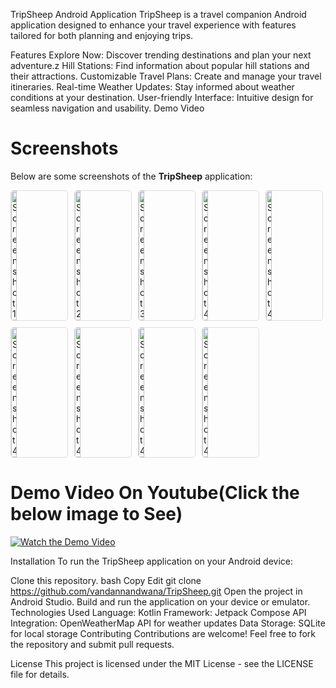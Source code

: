 TripSheep Android Application
TripSheep is a travel companion Android application designed to enhance your travel experience with features tailored for both planning and enjoying trips.

Features
Explore Now: Discover trending destinations and plan your next adventure.z
Hill Stations: Find information about popular hill stations and their attractions.
Customizable Travel Plans: Create and manage your travel itineraries.
Real-time Weather Updates: Stay informed about weather conditions at your destination.
User-friendly Interface: Intuitive design for seamless navigation and usability.
Demo Video

# Screenshots

Below are some screenshots of the **TripSheep** application:

<div style="display: flex; flex-wrap: wrap; gap: 10px;">

  <!-- Screenshot 1 -->
  <img src="https://github.com/user-attachments/assets/c25ad829-b868-4b38-a6e6-b0749128fb99" alt="Screenshot 1" style="width: 10%; min-width: 90px; border: 1px solid #ddd; border-radius: 5px;">

  <!-- Screenshot 2 -->
  <img src="https://github.com/user-attachments/assets/7ece51cb-1e09-4f83-a2b6-ba7315728372" alt="Screenshot 2" style="width: 10%; min-width: 90px; border: 1px solid #ddd; border-radius: 5px;">

  <!-- Screenshot 3 -->
  <img src="https://github.com/user-attachments/assets/10bcdd30-46cc-4e3a-b43a-8dff923ad42a" alt="Screenshot 3" style="width: 10%; min-width: 90px; border: 1px solid #ddd; border-radius: 5px;">

  <!-- Screenshot 4 -->
  <img src="https://github.com/user-attachments/assets/1d4ab172-93ee-4b50-b862-830ff759896b" alt="Screenshot 4" style="width: 10%; min-width: 90px; border: 1px solid #ddd; border-radius: 5px;">

  <img src="https://github.com/user-attachments/assets/fc495632-d8dc-44d9-98ab-f755fe7c062e" alt="Screenshot 4" style="width: 10%; min-width: 90px; border: 1px solid #ddd; border-radius: 5px;">

  <img src="https://github.com/user-attachments/assets/f1fec2a6-36b0-4029-b42f-a4ce0731cdcc" alt="Screenshot 4" style="width: 10%; min-width: 90px; border: 1px solid #ddd; border-radius: 5px;">

  <img src="https://github.com/user-attachments/assets/d9ee9107-6d65-4f39-97d0-eecc44d7daf4" alt="Screenshot 4" style="width: 10%; min-width: 90px; border: 1px solid #ddd; border-radius: 5px;">

  <img src="https://github.com/user-attachments/assets/41efa77d-0b38-48bc-9c80-b5c4bdecf7fc" alt="Screenshot 4" style="width: 10%; min-width: 90px; border: 1px solid #ddd; border-radius: 5px;">

  <img src="https://github.com/user-attachments/assets/2b90afc8-0be0-4725-a782-e38ada6e88c5" alt="Screenshot 4" style="width: 10%; min-width: 90px; border: 1px solid #ddd; border-radius: 5px;">

  <!-- Add more screenshots as needed -->
</div>


# Demo Video On Youtube(Click the below image to See)
[![Watch the Demo Video](https://img.youtube.com/vi/tuWSaVq2MSA/0.jpg)](https://www.youtube.com/watch?v=tuWSaVq2MSA)




Installation
To run the TripSheep application on your Android device:

Clone this repository.
bash
Copy
Edit
git clone https://github.com/vandannandwana/TripSheep.git
Open the project in Android Studio.
Build and run the application on your device or emulator.
Technologies Used
Language: Kotlin
Framework: Jetpack Compose
API Integration: OpenWeatherMap API for weather updates
Data Storage: SQLite for local storage
Contributing
Contributions are welcome! Feel free to fork the repository and submit pull requests.

License
This project is licensed under the MIT License - see the LICENSE file for details.
